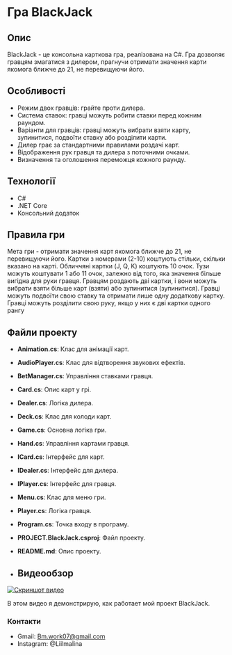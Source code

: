 # Гра BlackJack

## Опис
BlackJack - це консольна карткова гра, реалізована на C#. Гра дозволяє гравцям змагатися з дилером, прагнучи отримати значення карти якомога ближче до 21, не перевищуючи його.

## Особливості
- Режим двох гравців: грайте проти дилера.
- Система ставок: гравці можуть робити ставки перед кожним раундом.
- Варіанти для гравців: гравці можуть вибрати взяти карту, зупинитися, подвоїти ставку або розділити карти.
- Дилер грає за стандартними правилами роздачі карт.
- Відображення рук гравця та дилера з поточними очками.
- Визначення та оголошення переможця кожного раунду.

## Технології
- C#
- .NET Core
- Консольний додаток

## Правила гри
Мета гри - отримати значення карт якомога ближче до 21, не перевищуючи його.
Картки з номерами (2-10) коштують стільки, скільки вказано на карті.
Обличчяні картки (J, Q, K) коштують 10 очок.
Тузи можуть коштувати 1 або 11 очок, залежно від того, яка значення більше вигідна для руки гравця.
Гравцям роздають дві картки, і вони можуть вибрати взяти більше карт (взяти) або зупинитися (зупинитися).
Гравці можуть подвоїти свою ставку та отримати лише одну додаткову картку.
Гравці можуть розділити свою руку, якщо у них є дві картки одного рангу

## Файли проекту

- **Animation.cs**: Клас для анімації карт.
- **AudioPlayer.cs**: Клас для відтворення звукових ефектів.
- **BetManager.cs**: Управління ставками гравця.
- **Card.cs**: Опис карт у грі.
- **Dealer.cs**: Логіка дилера.
- **Deck.cs**: Клас для колоди карт.
- **Game.cs**: Основна логіка гри.
- **Hand.cs**: Управління картами гравця.
- **ICard.cs**: Інтерфейс для карт.
- **IDealer.cs**: Інтерфейс для дилера.
- **IPlayer.cs**: Інтерфейс для гравця.
- **Menu.cs**: Клас для меню гри.
- **Player.cs**: Логіка гравця.
- **Program.cs**: Точка входу в програму.
- **PROJECT.BlackJack.csproj**: Файл проекту.
- **README.md**: Опис проекту.

- ## Видеообзор

[![Скриншот видео](https://drive.google.com/file/d/1iRRxYbt8m_h_RCx_KjMX8jWeXJUdrWhu/view?usp=drive_link)](https://drive.google.com/file/d/1yXiM4ilpiEaarjtoyXYA-Y2LL8hkGv18/view?usp=drive_link)

В этом видео я демонстрирую, как работает мой проект BlackJack.


### Контакти
* Gmail: Bm.work07@gmail.com
* Instagram: @Liilmalina


